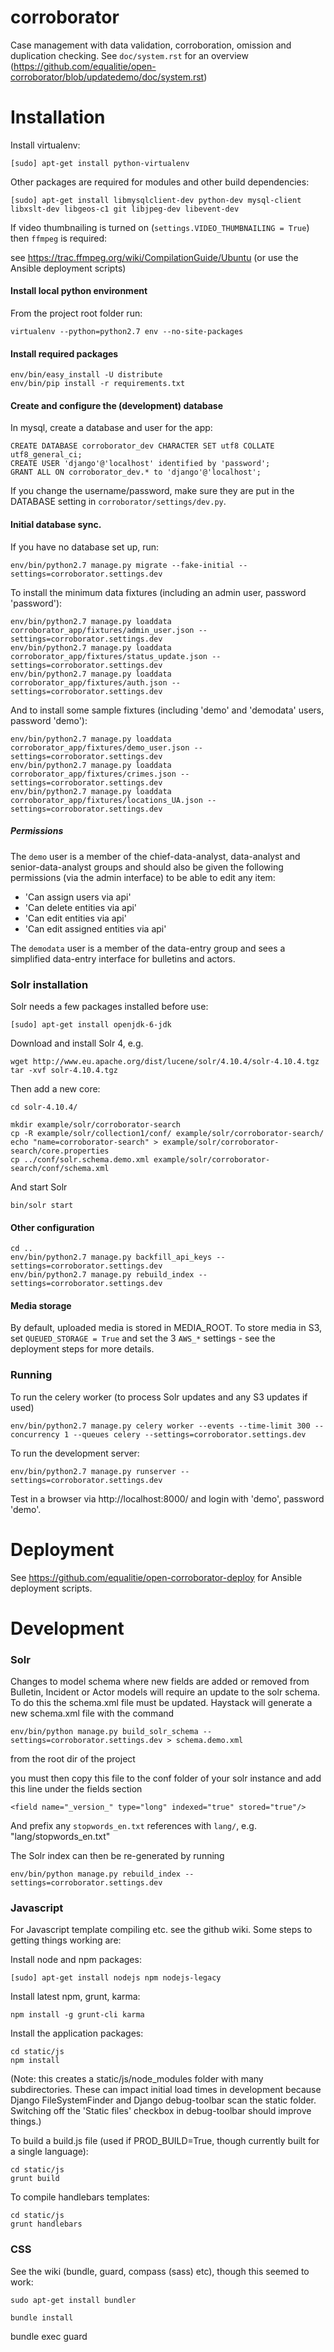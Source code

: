 corroborator
============

Case management with data validation, corroboration, omission and duplication checking.
See `doc/system.rst` for an overview (https://github.com/equalitie/open-corroborator/blob/updatedemo/doc/system.rst)

Installation
============

Install virtualenv:

```
[sudo] apt-get install python-virtualenv
```

Other packages are required for modules and other build dependencies:

```
[sudo] apt-get install libmysqlclient-dev python-dev mysql-client libxslt-dev libgeos-c1 git libjpeg-dev libevent-dev
```

If video thumbnailing is turned on (`settings.VIDEO_THUMBNAILING = True`) then `ffmpeg` is required:

see https://trac.ffmpeg.org/wiki/CompilationGuide/Ubuntu (or use the Ansible deployment scripts)


#### Install local python environment
From the project root folder run:

```
virtualenv --python=python2.7 env --no-site-packages
```

#### Install required packages

```
env/bin/easy_install -U distribute
env/bin/pip install -r requirements.txt
```

#### Create and configure the (development) database
In mysql, create a database and user for the app:

```
CREATE DATABASE corroborator_dev CHARACTER SET utf8 COLLATE utf8_general_ci;
CREATE USER 'django'@'localhost' identified by 'password';
GRANT ALL ON corroborator_dev.* to 'django'@'localhost';
```

If you change the username/password, make sure they are put in the DATABASE setting in ```corroborator/settings/dev.py```.

#### Initial database sync.
If you have no database set up, run:

```
env/bin/python2.7 manage.py migrate --fake-initial --settings=corroborator.settings.dev
```

To install the minimum data fixtures (including an admin user, password
'password'):

```
env/bin/python2.7 manage.py loaddata corroborator_app/fixtures/admin_user.json --settings=corroborator.settings.dev 
env/bin/python2.7 manage.py loaddata corroborator_app/fixtures/status_update.json --settings=corroborator.settings.dev 
env/bin/python2.7 manage.py loaddata corroborator_app/fixtures/auth.json --settings=corroborator.settings.dev 
```

And to install some sample fixtures (including 'demo' and 'demodata' users, password 'demo'):

```
env/bin/python2.7 manage.py loaddata corroborator_app/fixtures/demo_user.json --settings=corroborator.settings.dev 
env/bin/python2.7 manage.py loaddata corroborator_app/fixtures/crimes.json --settings=corroborator.settings.dev 
env/bin/python2.7 manage.py loaddata corroborator_app/fixtures/locations_UA.json --settings=corroborator.settings.dev 
```

##### Permissions
The `demo` user is a member of the chief-data-analyst, data-analyst and senior-data-analyst groups and should also be given 
the following permissions (via the admin interface) to be able to edit any item:

   * 'Can assign users via api'
   * 'Can delete entities via api'
   * 'Can edit entities via api'
   * 'Can edit assigned entities via api'

The `demodata` user is a member of the data-entry group and sees a simplified data-entry interface for bulletins and actors.

### Solr installation

Solr needs a few packages installed before use:

```
[sudo] apt-get install openjdk-6-jdk
```

Download and install Solr 4, e.g.

```
wget http://www.eu.apache.org/dist/lucene/solr/4.10.4/solr-4.10.4.tgz
tar -xvf solr-4.10.4.tgz
```

Then add a new core:

```
cd solr-4.10.4/

mkdir example/solr/corroborator-search
cp -R example/solr/collection1/conf/ example/solr/corroborator-search/
echo "name=corroborator-search" > example/solr/corroborator-search/core.properties
cp ../conf/solr.schema.demo.xml example/solr/corroborator-search/conf/schema.xml
```

And start Solr

```
bin/solr start
```
 
#### Other configuration
```
cd ..
env/bin/python2.7 manage.py backfill_api_keys --settings=corroborator.settings.dev
env/bin/python2.7 manage.py rebuild_index --settings=corroborator.settings.dev
```

#### Media storage
By default, uploaded media is stored in MEDIA_ROOT. To store media in S3, 
set `QUEUED_STORAGE = True` and set the 3 `AWS_*` settings - see the deployment 
steps for more details.

### Running
To run the celery worker (to process Solr updates and any S3 updates if used)

```
env/bin/python2.7 manage.py celery worker --events --time-limit 300 --concurrency 1 --queues celery --settings=corroborator.settings.dev
```

To run the development server:

```
env/bin/python2.7 manage.py runserver --settings=corroborator.settings.dev
```

Test in a browser via http://localhost:8000/ and login with 'demo', password 'demo'.

Deployment
==========
See https://github.com/equalitie/open-corroborator-deploy for Ansible deployment scripts.


Development
===========

### Solr
Changes to model schema where new fields are added or removed from Bulletin, Incident or Actor
models will require an update to the solr schema. To do this the schema.xml file must be updated.
Haystack will generate a new schema.xml file with the command

```
env/bin/python manage.py build_solr_schema --settings=corroborator.settings.dev > schema.demo.xml
```
from the root dir of the project

you must then copy this file to the conf folder of your solr instance and add this line under the fields section
```
<field name="_version_" type="long" indexed="true" stored="true"/>
```

And prefix any `stopwords_en.txt` references with `lang/`, e.g. "lang/stopwords_en.txt"

The Solr index can then be re-generated by running
```
env/bin/python manage.py rebuild_index --settings=corroborator.settings.dev 
```

### Javascript
For Javascript template compiling etc. see the github wiki. Some steps to getting things working are:

Install node and npm packages:

```
[sudo] apt-get install nodejs npm nodejs-legacy
```

Install latest npm, grunt, karma:

```
npm install -g grunt-cli karma
```

Install the application packages:

```
cd static/js
npm install
```

(Note: this creates a static/js/node_modules folder with many subdirectories. These can impact initial load times in development
because Django FileSystemFinder and Django debug-toolbar scan the static folder. Switching off the 'Static files' checkbox 
in debug-toolbar should improve things.)

To build a build.js file (used if PROD_BUILD=True, though currently built for a single language):

```
cd static/js
grunt build
```

To compile handlebars templates:

```
cd static/js
grunt handlebars
```

### CSS
See the wiki (bundle, guard, compass (sass) etc), though this seemed to work:

```
sudo apt-get install bundler

bundle install
```

bundle exec guard
